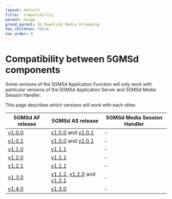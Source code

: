 ```yaml
---
layout: default
title:  Compatibility
parent: Usage
grand_parent: 5G Downlink Media Streaming
has_children: false
nav_order: 0
---
```


# Compatibility between 5GMSd components

Some versions of the 5GMSd Application Function will only work with particular versions of the 5GMSd Application Server and 5GMSd Media Session Handler.

This page describes which versions will work with each other.

| 5GMSd AF release | 5GMSd AS release | 5GMSd Media Session Handler |
| --- | --- | --- |
| [v1.0.0](https://github.com/5G-MAG/rt-5gms-application-function/releases/tag/rt-5gms-application-function-v1.0.0) | [v1.0.0](https://github.com/5G-MAG/rt-5gms-application-server/releases/tag/rt-5gms-application-server-1.0.0) and [v1.0.1](https://github.com/5G-MAG/rt-5gms-application-server/releases/tag/rt-5gms-application-server-1.0.1) | - |
| [v1.0.1](https://github.com/5G-MAG/rt-5gms-application-function/releases/tag/rt-5gms-application-function-v1.0.1) | [v1.0.0](https://github.com/5G-MAG/rt-5gms-application-server/releases/tag/rt-5gms-application-server-1.0.0) and [v1.0.1](https://github.com/5G-MAG/rt-5gms-application-server/releases/tag/rt-5gms-application-server-1.0.1) | - |
| [v1.1.0](https://github.com/5G-MAG/rt-5gms-application-function/releases/tag/rt-5gms-application-function-v1.1.0) | [v1.1.1](https://github.com/5G-MAG/rt-5gms-application-server/releases/tag/rt-5gms-application-server-1.1.1) | - |
| [v1.2.0](https://github.com/5G-MAG/rt-5gms-application-function/releases/tag/rt-5gms-application-function-v1.2.0) | [v1.1.1](https://github.com/5G-MAG/rt-5gms-application-server/releases/tag/rt-5gms-application-server-1.1.1) | - |
| [v1.2.1](https://github.com/5G-MAG/rt-5gms-application-function/releases/tag/rt-5gms-application-function-v1.2.1) | [v1.1.1](https://github.com/5G-MAG/rt-5gms-application-server/releases/tag/rt-5gms-application-server-1.1.1) | - |
| [v1.3.0](https://github.com/5G-MAG/rt-5gms-application-function/releases/tag/rt-5gms-application-function-v1.3.0) | [v1.1.2](https://github.com/5G-MAG/rt-5gms-application-server/releases/tag/rt-5gms-application-server-1.1.2), [v1.2.0](https://github.com/5G-MAG/rt-5gms-application-server/releases/tag/rt-5gms-application-server-1.2.0) and [v1.2.1](https://github.com/5G-MAG/rt-5gms-application-server/releases/tag/rt-5gms-application-server-1.2.1) | - |
| [v1.4.0](https://github.com/5G-MAG/rt-5gms-application-function/releases/tag/rt-5gms-application-function-v1.4.0) | [v1.3.0](https://github.com/5G-MAG/rt-5gms-application-server/releases/tag/rt-5gms-application-server-1.3.0) | - |
